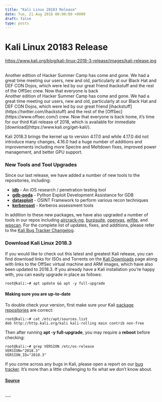 ```yaml
---
title: "Kali Linux 20183 Release"
date: Tue, 21 Aug 2018 00:00:00 +0000
draft: false
type: posts
---
```

# Kali Linux 20183 Release
https://www.kali.org/blog/kali-linux-2018-3-release/images/kali-release.jpg
<br/>

<br/>
Another edition of Hacker Summer Camp has come and gone. We had a great time meeting our users, new and old, particularly at our Black Hat and DEF CON Dojos, which were led by our great friend ihackstuff and the rest of the OffSec crew. Now that everyone is back
<br/>
Another edition of Hacker Summer Camp has come and gone. We had a great time meeting our users, new and old, particularly at our Black Hat and DEF CON Dojos, which were led by our great friend [ihackstuff](https://twitter.com/ihackstuff) and the rest of the [OffSec](https://www.offsec.com/) crew. Now that everyone is back home, it’s time for our third Kali release of 2018, which is available for immediate [download](https://www.kali.org/get-kali/).

Kali 2018.3 brings the kernel up to version 4.17.0 and while 4.17.0 did not introduce many changes, 4.16.0 had a huge number of additions and improvements including more Spectre and Meltdown fixes, improved power management, and better GPU support.

### New Tools and Tool Upgrades

Since our last release, we have added a number of new tools to the repositories, including:

-   **[idb](https://pkg.kali.org/pkg/idb)** - An iOS research / penetration testing tool
-   **[gdb-peda](https://pkg.kali.org/pkg/gdb-peda)** - Python Exploit Development Assistance for GDB
-   **[datasploit](https://pkg.kali.org/pkg/datasploit)** - OSINT Framework to perform various recon techniques
-   **[kerberoast](https://pkg.kali.org/pkg/kerberoast)** - Kerberos assessment tools

In addition to these new packages, we have also upgraded a number of tools in our repos including [aircrack-ng](https://www.kali.org/tools/aircrack-ng/), [burpsuite](https://www.kali.org/tools/burpsuite/), [openvas](https://www.kali.org/tools/gvm/), [wifite](https://www.kali.org/tools/wifite/), and [wpscan](https://www.kali.org/tools/wpscan/). For the complete list of updates, fixes, and additions, please refer to the [Kali Bug Tracker Changelog](https://bugs.kali.org/changelog_page.php).

### Download Kali Linux 2018.3

If you would like to check out this latest and greatest Kali release, you can find download links for ISOs and Torrents on the [Kali Downloads](https://www.kali.org/get-kali/) page along with links to the OffSec virtual machine and ARM images, which have also been updated to 2018.3. If you already have a Kali installation you’re happy with, you can easily upgrade in place as follows:

```console
root@kali:~# apt update && apt -y full-upgrade
```

#### Making sure you are up-to-date

To double check your version, first make sure your Kali [package repositories](https://www.kali.org/docs/general-use/kali-linux-sources-list-repositories/) are correct:

```console
root@kali:~# cat /etc/apt/sources.list
deb http://http.kali.org/kali kali-rolling main contrib non-free
```

Then after running **apt -y full-upgrade**, you may require a **reboot** before checking:

```console
root@kali:~# grep VERSION /etc/os-release
VERSION="2018.3"
VERSION_ID="2018.3"
```

If you come across any bugs in Kali, please open a report on our [bug tracker](https://bugs.kali.org/main_page.php). It’s more than a little challenging to fix what we don’t know about.

#### [Source](https://www.kali.org/blog/kali-linux-2018-3-release/)

<br/>
---

